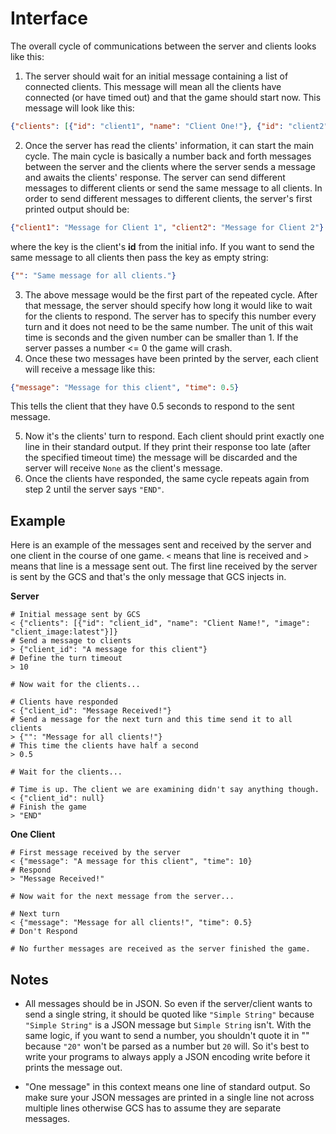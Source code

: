 # Interface

The overall cycle of communications between the server and clients looks like this:

1. The server should wait for an initial message containing a list of connected clients. This message will mean all the
clients have connected (or have timed out) and that the game should start now. This message will look like this:

```json
{"clients": [{"id": "client1", "name": "Client One!"}, {"id": "client2", "name": "Client Two!"}]}
```

2. Once the server has read the clients' information, it can start the main cycle. The main cycle is basically a number
back and forth messages between the server and the clients where the server sends a message and awaits the clients'
response. The server can send different messages to different clients or send the same message to all clients. In order
to send different messages to different clients, the server's first printed output should be:
```json
{"client1": "Message for Client 1", "client2": "Message for Client 2"}
```

where the key is the client's **id** from the initial info. If you want to send the same message to all clients then
pass the key as empty string:
```json
{"": "Same message for all clients."}
```

3. The above message would be the first part of the repeated cycle. After that message, the server should specify how
long it would like to wait for the clients to respond. The server has to specify this number every turn and it does not
need to be the same number. The unit of this wait time is seconds and the given number can be smaller than 1. If the
server passes a number <= 0 the game will crash.
4. Once these two messages have been printed by the server, each client will receive a message like this:

```json
{"message": "Message for this client", "time": 0.5}
```

This tells the client that they have 0.5 seconds to respond to the sent message.

5. Now it's the clients' turn to respond. Each client should print exactly one line in their standard output. If they
print their response too late (after the specified timeout time) the message will be discarded and the server will
receive `None` as the client's message.
6. Once the clients have responded, the same cycle repeats again from step 2 until the server says `"END"`.


## Example

Here is an example of the messages sent and received by the server and one client in the course of one game. `<` means
that line is received and `>` means that line is a message sent out. The first line received by the server is sent
by the GCS and that's the only message that GCS injects in.

**Server**
```shell
# Initial message sent by GCS
< {"clients": [{"id": "client_id", "name": "Client Name!", "image": "client_image:latest"}]}
# Send a message to clients
> {"client_id": "A message for this client"}
# Define the turn timeout
> 10

# Now wait for the clients...

# Clients have responded
< {"client_id": "Message Received!"}
# Send a message for the next turn and this time send it to all clients
> {"": "Message for all clients!"}
# This time the clients have half a second
> 0.5

# Wait for the clients...

# Time is up. The client we are examining didn't say anything though.
< {"client_id": null}
# Finish the game
> "END"
```

**One Client**
```shell
# First message received by the server
< {"message": "A message for this client", "time": 10}
# Respond
> "Message Received!"

# Now wait for the next message from the server...

# Next turn
< {"message": "Message for all clients!", "time": 0.5}
# Don't Respond

# No further messages are received as the server finished the game.
```

## Notes

- All messages should be in JSON. So even if the server/client wants to send a single string, it
should be quoted like `"Simple String"` because `"Simple String"` is a JSON message but `Simple String` isn't. With the
same logic, if you want to send a number, you shouldn't quote it in "" because `"20"` won't be parsed as a number but
`20` will. So it's best to write your programs to always apply a JSON encoding write before it prints the message out.

- "One message" in this context means one line of standard output. So make sure your JSON messages
are printed in a single line not across multiple lines otherwise GCS has to assume they are separate messages.
